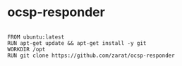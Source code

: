# ocsp-responder

<code>
FROM ubuntu:latest
RUN apt-get update && apt-get install -y git
WORKDIR /opt
RUN git clone https://github.com/zarat/ocsp-responder
</code>
